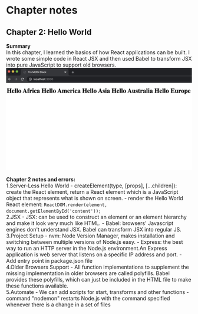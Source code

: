 # Chapter notes
## Chapter 2: Hello World
**Summary**  
In this chapter, I learned the basics of how React applications can be built. I wrote some simple code in React JSX and then used Babel to transform JSX into pure JavaScript to support old browsers.
![image](readme_images/ch02.jpg)

**Chapter 2 notes and errors:**   
1.Server-Less Hello World
     - createElement(type, [props], [...children]): create the React element, return a React element which is a JavaScript object that represents what is shown on screen.
     - render the Hello World React element:
	`ReactDOM.render(element, document.getElementById('content'));`   
2.JSX
     - JSX: can be used to construct an element or an element hierarchy and make it look very much like HTML.
     - Babel: browsers' Javascript engines don't understand JSX. Babel can transform JSX into regular JS.    
3.Project Setup
     - nvm: Node Version Manager, makes installation and switching between multiple versions of Node.js easy.
     - Express: the best way to run an HTTP server in the Node.js environment.An Express application is web server that listens on a specific IP address and port.
     - Add entry point in package.json file     
4.Older Browsers Support
     - All function implementations to supplement the missing implementation in older browsers are called polyfills. Babel provides these polyfills, which can just be included in the HTML file to make these functions available.   
5.Automate
     - We can add scripts for start, transforms and other functions
     - command "nodemon" restarts Node.js with the command specified whenever there is a change in a set of files 